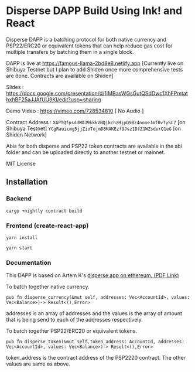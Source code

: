 # Disperse DAPP Build Using Ink! and React

Disperse DAPP is a batching protocol for both native currency and PSP22/ERC20 or equivalent tokens that can help reduce gas cost for multiple transfers by batching them in a single block.

DAPP is live at https://famous-llama-2bd8e8.netlify.app [Currently live on Shibuya Testnet but I plan to add Shiden once more comprehensive tests are done. Contracts are available on Shiden]

Slides : https://docs.google.com/presentation/d/1iMBasWGsGutQSdDwc1XhFPmtathxhBF25aJJAfUU9KI/edit?usp=sharing

Demo Video :  https://vimeo.com/728534810           [ No Audio ]

Contract Address : ```XAPTQfpsddWDJ9kkkVBQjkchzHjpD9Bz4noneJmfBvTySC7``` [on Shibuya Testnet]
```YCgRauicmg5jjZioTojmD8KAKEzf9Jsz1DfZ1WZsdurQ1eG``` [on Shiden Network]

Abis for both disperse and PSP22 token contracts are available in the abi folder and can be uploaded directly to another testnet or mainnet.

MIT License

## Installation

### Backend


```cargo +nightly contract build```

### Frontend (create-react-app)

``` yarn install ```

``` yarn start ```

### Documentation

This DAPP is based on Artem K's [disperse app on ethereum. (PDF Link)](https://disperse.app/disperse.pdf)


To batch together native currency.

```pub fn disperse_currency(&mut self, addresses: Vec<AccountId>, values: Vec<Balance>)-> Result<(),Error>  ```

addresses is an array of addresses and the values is the array of amount that is being send to each of the addresses respectively.

To batch together PSP22/ERC20 or equivalent tokens.

```pub fn disperse_token(&mut self,token_address: AccountId, addresses: Vec<AccountId>, values: Vec<Balance>)-> Result<(),Error>```

token_address is the contract address of the PSP2220 contract. The other values are same as above.


